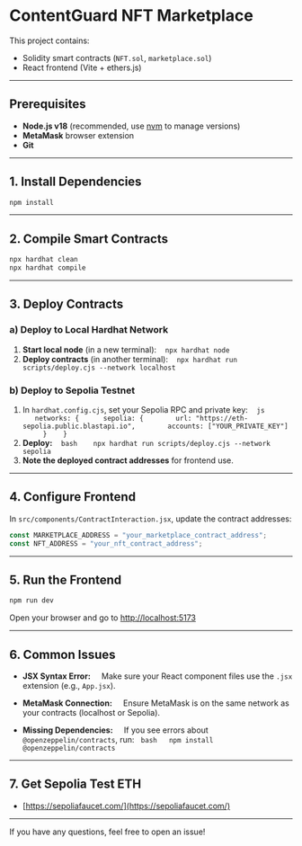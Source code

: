 # ContentGuard NFT Marketplace

This project contains:
- Solidity smart contracts (`NFT.sol`, `marketplace.sol`)
- React frontend (Vite + ethers.js)

---

## Prerequisites

- **Node.js v18** (recommended, use [nvm](https://github.com/nvm-sh/nvm) to manage versions)
- **MetaMask** browser extension
- **Git**

---

## 1. Install Dependencies

```bash
npm install
```

---

## 2. Compile Smart Contracts

```bash
npx hardhat clean
npx hardhat compile
```

---

## 3. Deploy Contracts

### a) Deploy to Local Hardhat Network

1. **Start local node** (in a new terminal):
   ```npx hardhat node
   ```
2. **Deploy contracts** (in another terminal):
   ```npx hardhat run scripts/deploy.cjs --network localhost
   ```

### b) Deploy to Sepolia Testnet

1. In `hardhat.config.cjs`, set your Sepolia RPC and private key:
   ```js
   networks: {
     sepolia: {
       url: "https://eth-sepolia.public.blastapi.io",
       accounts: ["YOUR_PRIVATE_KEY"]
     }
   }
   ```
2. **Deploy:**
   ```bash
   npx hardhat run scripts/deploy.cjs --network sepolia
   ```
3. **Note the deployed contract addresses** for frontend use.

---

## 4. Configure Frontend

In `src/components/ContractInteraction.jsx`, update the contract addresses:

```js
const MARKETPLACE_ADDRESS = "your_marketplace_contract_address";
const NFT_ADDRESS = "your_nft_contract_address";
```

---

## 5. Run the Frontend

```bash
npm run dev
```

Open your browser and go to [http://localhost:5173](http://localhost:5173)

---

## 6. Common Issues

- **JSX Syntax Error:**  
  Make sure your React component files use the `.jsx` extension (e.g., `App.jsx`).

- **MetaMask Connection:**  
  Ensure MetaMask is on the same network as your contracts (localhost or Sepolia).

- **Missing Dependencies:**  
  If you see errors about `@openzeppelin/contracts`, run:
  ```bash
  npm install @openzeppelin/contracts
  ```

---

## 7. Get Sepolia Test ETH

- [https://sepoliafaucet.com/](https://sepoliafaucet.com/)

---

If you have any questions, feel free to open an issue!


